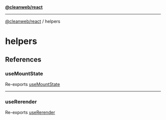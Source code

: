 [**@cleanweb/react**](../README.md)

***

[@cleanweb/react](../modules.md) / helpers

# helpers

## References

### useMountState

Re-exports [useMountState](mount-state/functions/useMountState.md)

***

### useRerender

Re-exports [useRerender](rerender/functions/useRerender.md)
